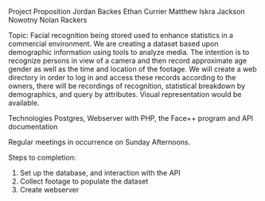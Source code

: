 Project Proposition 
Jordan Backes
Ethan Currier
Matthew Iskra
Jackson Nowotny
Nolan Rackers

Topic: Facial recognition being stored used to enhance statistics in a commercial environment.
	We are creating a dataset based upon demographic information using tools to analyze media. The intention is to recognize persons in view of a camera and then record approximate age gender as well as the time and location of the footage. We will create a web directory in order to log in and access these records according to the owners, there will be recordings of recognition, statistical breakdown by demographics, and query by attributes. Visual representation would be available.

Technologies
Postgres, Webserver with PHP, the Face++ program and API documentation

Regular meetings in occurrence on Sunday Afternoons.

Steps to completion:
1)	Set up the database, and interaction with the API
2)	Collect footage to populate the dataset
3)	Create webserver


